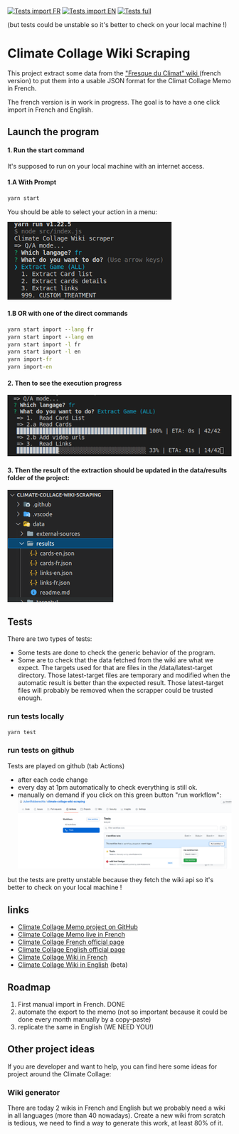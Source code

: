 [![Tests import FR](https://github.com/JulienRobberechts/climate-collage-wiki-scraping/actions/workflows/import-test-fr.yml/badge.svg)](https://github.com/JulienRobberechts/climate-collage-wiki-scraping/actions/workflows/import-test-fr.yml)
[![Tests import EN](https://github.com/JulienRobberechts/climate-collage-wiki-scraping/actions/workflows/import-test-en.yml/badge.svg)](https://github.com/JulienRobberechts/climate-collage-wiki-scraping/actions/workflows/import-test-en.yml)
[![Tests full](https://github.com/JulienRobberechts/climate-collage-wiki-scraping/actions/workflows/test-full.yml/badge.svg)](https://github.com/JulienRobberechts/climate-collage-wiki-scraping/actions/workflows/test-full.yml)

(but tests could be unstable so it's better to check on your local machine !)

# Climate Collage Wiki Scraping

This project extract some data from the ["Fresque du Climat" wiki ](https://fresqueduclimat.org/wiki/index.php?title=Jeu_adulte) (french version) to put them into a usable JSON format for the Climat Collage Memo in French.

The french version is in work in progress. The goal is to have a one click import in French and English.

## Launch the program

#### 1. Run the start command

It's supposed to run on your local machine with an internet access.

#### 1.A With Prompt
```cmd
yarn start
```

You should be able to select your action in a menu:

![prompt](./doc/assets/screenshot-1-prompt.png)

#### 1.B OR with one of the direct commands

```cmd
yarn start import --lang fr
yarn start import --lang en
yarn start import -l fr
yarn start import -l en
yarn import-fr
yarn import-en
```
#### 2. Then to see the execution progress

![progress-bar](./doc/assets/screenshot-2-progress-bar.png)

#### 3. Then the result of the extraction should be updated in the data/results folder of the project:

![data-files](./doc/assets/screenshot-3-data-files.png)

## Tests

There are two types of tests:

- Some tests are done to check the generic behavior of the program.
- Some are to check that the data fetched from the wiki are what we expect. The targets used for that are files in the /data/latest-target directory. Those latest-target files are temporary and modified when the automatic result is better than the expected result. Those latest-target files will probably be removed when the scrapper could be trusted enough.

### run tests locally

```cmd
yarn test
```

### run tests on github

Tests are played on github (tab Actions)
- after each code change
- every day at 1pm automatically to check everything is still ok.
- manually on demand if you click on this green button "run workflow":
  ![run tests manually on github](./doc/assets/screenshot-4-run-tests-github.png)

but the tests are pretty unstable because they fetch the wiki api so it's better to check on your local machine !

## links

- [Climate Collage Memo project on GitHub](https://github.com/JulienRobberechts/memo-fresque-du-climat)
- [Climate Collage Memo live in French](https://memo-fresque-du-climat.onrender.com)
- [Climate Collage French official page](https://fresqueduclimat.org/)
- [Climate Collage English official page](https://climatecollage.org/)
- [Climate Collage Wiki in French](https://fresqueduclimat.org/wiki)
- [Climate Collage Wiki in English](https://fresqueduclimat.org/wiki/en) (beta)

## Roadmap

1. First manual import in French. DONE
2. automate the export to the memo (not so important because it could be done every month manually by a copy-paste)
3. replicate the same in English (WE NEED YOU!)

## Other project ideas

If you are developer and want to help, you can find here some ideas for project around the Climate Collage:

### Wiki generator

There are today 2 wikis in French and English but we probably need a wiki in all languages (more than 40 nowadays).
Create a new wiki from scratch is tedious, we need to find a way to generate this work, at least 80% of it.
